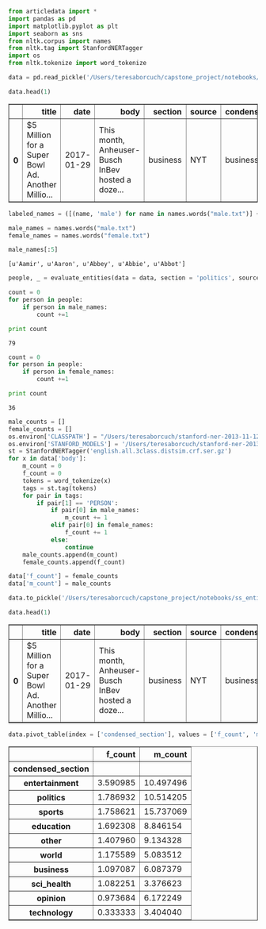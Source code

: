 

```python
from articledata import *
import pandas as pd
import matplotlib.pyplot as plt
import seaborn as sns
from nltk.corpus import names
from nltk.tag import StanfordNERTagger
import os
from nltk.tokenize import word_tokenize
```


```python
data = pd.read_pickle('/Users/teresaborcuch/capstone_project/notebooks/ss_entity_data.pkl')
```


```python
data.head(1)
```




<div>
<table border="1" class="dataframe">
  <thead>
    <tr style="text-align: right;">
      <th></th>
      <th>title</th>
      <th>date</th>
      <th>body</th>
      <th>section</th>
      <th>source</th>
      <th>condensed_section</th>
      <th>SA_body</th>
      <th>SA_title</th>
      <th>SA_diff</th>
      <th>total_persons_title</th>
      <th>total_places_title</th>
    </tr>
  </thead>
  <tbody>
    <tr>
      <th>0</th>
      <td>$5 Million for a Super Bowl Ad. Another Millio...</td>
      <td>2017-01-29</td>
      <td>This month, Anheuser-Busch InBev hosted a doze...</td>
      <td>business</td>
      <td>NYT</td>
      <td>business</td>
      <td>0.01624</td>
      <td>-0.023148</td>
      <td>0.039388</td>
      <td>0</td>
      <td>0</td>
    </tr>
  </tbody>
</table>
</div>




```python
labeled_names = ([(name, 'male') for name in names.words("male.txt")] + [(name, 'female') for name in names.words('female.txt')])
```


```python
male_names = names.words("male.txt")
female_names = names.words("female.txt")
```


```python
male_names[:5]
```




    [u'Aamir', u'Aaron', u'Abbey', u'Abbie', u'Abbot']




```python
people, _ = evaluate_entities(data = data, section = 'politics', source = 'Fox')
```


```python
count = 0
for person in people:
    if person in male_names:
        count +=1

print count
```

    79



```python
count = 0
for person in people:
    if person in female_names:
        count +=1

print count
```

    36



```python
male_counts = []
female_counts = []
os.environ['CLASSPATH'] = "/Users/teresaborcuch/stanford-ner-2013-11-12/stanford-ner.jar"
os.environ['STANFORD_MODELS'] = '/Users/teresaborcuch/stanford-ner-2013-11-12/classifiers'
st = StanfordNERTagger('english.all.3class.distsim.crf.ser.gz')
for x in data['body']:
    m_count = 0
    f_count = 0
    tokens = word_tokenize(x)
    tags = st.tag(tokens)
    for pair in tags:
        if pair[1] == 'PERSON':
            if pair[0] in male_names:
                m_count += 1
            elif pair[0] in female_names:
                f_count += 1
            else:
                continue
    male_counts.append(m_count)
    female_counts.append(f_count)
```


```python
data['f_count'] = female_counts
data['m_count'] = male_counts
```


```python
data.to_pickle('/Users/teresaborcuch/capstone_project/notebooks/ss_entity_data.pkl')
```


```python
data.head(1)
```




<div>
<table border="1" class="dataframe">
  <thead>
    <tr style="text-align: right;">
      <th></th>
      <th>title</th>
      <th>date</th>
      <th>body</th>
      <th>section</th>
      <th>source</th>
      <th>condensed_section</th>
      <th>SA_body</th>
      <th>SA_title</th>
      <th>SA_diff</th>
      <th>total_persons_title</th>
      <th>total_places_title</th>
      <th>f_count</th>
      <th>m_count</th>
    </tr>
  </thead>
  <tbody>
    <tr>
      <th>0</th>
      <td>$5 Million for a Super Bowl Ad. Another Millio...</td>
      <td>2017-01-29</td>
      <td>This month, Anheuser-Busch InBev hosted a doze...</td>
      <td>business</td>
      <td>NYT</td>
      <td>business</td>
      <td>0.01624</td>
      <td>-0.023148</td>
      <td>0.039388</td>
      <td>0</td>
      <td>0</td>
      <td>4</td>
      <td>5</td>
    </tr>
  </tbody>
</table>
</div>




```python
data.pivot_table(index = ['condensed_section'], values = ['f_count', 'm_count']).sort_values('f_count', ascending = False)
```




<div>
<table border="1" class="dataframe">
  <thead>
    <tr style="text-align: right;">
      <th></th>
      <th>f_count</th>
      <th>m_count</th>
    </tr>
    <tr>
      <th>condensed_section</th>
      <th></th>
      <th></th>
    </tr>
  </thead>
  <tbody>
    <tr>
      <th>entertainment</th>
      <td>3.590985</td>
      <td>10.497496</td>
    </tr>
    <tr>
      <th>politics</th>
      <td>1.786932</td>
      <td>10.514205</td>
    </tr>
    <tr>
      <th>sports</th>
      <td>1.758621</td>
      <td>15.737069</td>
    </tr>
    <tr>
      <th>education</th>
      <td>1.692308</td>
      <td>8.846154</td>
    </tr>
    <tr>
      <th>other</th>
      <td>1.407960</td>
      <td>9.134328</td>
    </tr>
    <tr>
      <th>world</th>
      <td>1.175589</td>
      <td>5.083512</td>
    </tr>
    <tr>
      <th>business</th>
      <td>1.097087</td>
      <td>6.087379</td>
    </tr>
    <tr>
      <th>sci_health</th>
      <td>1.082251</td>
      <td>3.376623</td>
    </tr>
    <tr>
      <th>opinion</th>
      <td>0.973684</td>
      <td>6.172249</td>
    </tr>
    <tr>
      <th>technology</th>
      <td>0.333333</td>
      <td>3.404040</td>
    </tr>
  </tbody>
</table>
</div>


